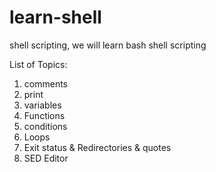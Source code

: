 # learn-shell

shell scripting, we will learn bash shell scripting

List of Topics:

1. comments
2. print
3. variables
4. Functions
5. conditions
6. Loops
7. Exit status & Redirectories & quotes
8. SED Editor

